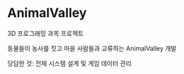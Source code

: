 # AnimalValley

3D 프로그래밍 과목 프로젝트

동물들이 농사를 짓고 마을 사람들과 교류하는 AnimalValley 개발

당담한 것: 전체 시스템 설계 및 게임 데이터 관리
